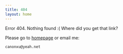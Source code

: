 ```yaml
---
title: 404
layout: home
---
```


Error 404. Nothing found :( Where did you get that link?

Please go to [homepage](/) or email me:

    canonxu@yeah.net

